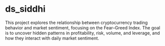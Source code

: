 # ds_siddhi
This project explores the relationship between cryptocurrency trading behavior and market sentiment, focusing on the Fear–Greed Index. The goal is to uncover hidden patterns in profitability, risk, volume, and leverage, and how they interact with daily market sentiment.
